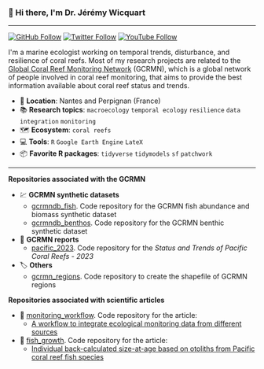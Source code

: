 ### :wave: Hi there, I'm Dr. Jérémy Wicquart

---

[![GitHub Follow](https://img.shields.io/github/followers/JWicquart?label=Github&style=social)](https://github.com/JWicquart)
[![Twitter Follow](https://img.shields.io/twitter/follow/JeremyWicquart?label=Twitter&style=social)](https://twitter.com/JeremyWicquart)
[![YouTube Follow](https://img.shields.io/youtube/channel/subscribers/UC4Dsz4d2fQp5eYm-2OA8LAg?label=YouTube&style=social)](https://www.youtube.com/channel/UC4Dsz4d2fQp5eYm-2OA8LAg)

I'm a marine ecologist working on temporal trends, disturbance, and resilience of coral reefs. Most of my research projects are related to the [Global Coral Reef Monitoring Network](https://gcrmn.net/) (GCRMN), which is a global network of people involved in coral reef monitoring, that aims to provide the best information available about coral reef status and trends.

* :bank: **Location**: Nantes and Perpignan (France)
* :books: **Research topics**: `macroecology` `temporal ecology` `resilience` `data integration` `monitoring`
* :world_map: **Ecosystem**: `coral reefs`
* :computer: **Tools**: `R` `Google Earth Engine` `LateX`
* :package:	**Favorite R packages**: `tidyverse` `tidymodels` `sf` `patchwork` 

---

**Repositories associated with the GCRMN**

* :chart: **GCRMN synthetic datasets**
  * [gcrmndb_fish](https://github.com/JWicquart/gcrmndb_fish). Code repository for the GCRMN fish abundance and biomass synthetic dataset
  * [gcrmndb_benthos](https://github.com/JWicquart/gcrmndb_benthos). Code repository for the GCRMN benthic synthetic dataset
* :blue_book: **GCRMN reports**
  * [pacific_2023](https://github.com/JWicquart/pacific_2023). Code repository for the *Status and Trends of Pacific Coral Reefs - 2023*
* :label: **Others**
  * [gcrmn_regions](https://github.com/JWicquart/gcrmn_regions). Code repository to create the shapefile of GCRMN regions

**Repositories associated with scientific articles**

* :page_facing_up: [monitoring_workflow](https://github.com/JWicquart/monitoring_workflow). Code repository for the article:
  * [A workflow to integrate ecological monitoring data from different sources](https://doi.org/10.1016/j.ecoinf.2021.101543)
* :page_facing_up: [fish_growth](https://github.com/JWicquart/fish_growth). Code repository for the article:
  * [Individual back-calculated size-at-age based on otoliths from Pacific coral reef fish species](https://doi.org/10.1038/s41597-020-00711-y)
